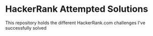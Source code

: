 # HackerRank Attempted Solutions
This repository holds the different HackerRank.com challenges I've successfully solved
